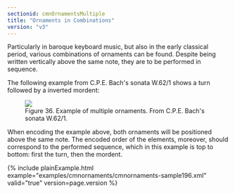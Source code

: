 ```yaml
---
sectionid: cmnOrnamentsMultiple
title: "Ornaments in Combinations"
version: "v3"
---
```


Particularly in baroque keyboard music, but also in the early classical period, various
combinations of ornaments can be found. Despite being written vertically above the
same note,
they are to be performed in sequence.

The following example from C.P.E. Bach's sonata W.62/1 shows a turn followed by a
inverted
mordent:

<figure class="figure"><img src="{{ site.baseurl }}/Images/modules/cmnOrnaments/ex_multi_orn.png" class="img-responsive"><figcaption class="figure-caption">Figure 36. Example of multiple ornaments. From C.P.E. Bach's sonata W.62/1.</figcaption>
</figure>When encoding the example above, both ornaments will be positioned above the same
note. The
encoded order of the elements, moreover, should correspond to the performed sequence,
which in
this example is top to bottom: first the turn, then the mordent.

{% include plainExample.html example="examples/cmnornaments/cmnornaments-sample196.xml" valid="true" version=page.version %}
